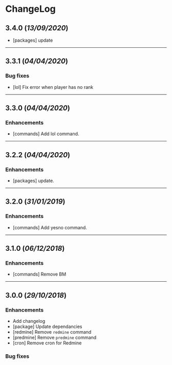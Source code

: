 # ChangeLog

## 3.4.0 (_13/09/2020_)

- [packages] update

---

## 3.3.1 (_04/04/2020_)

### Bug fixes

- [lol] Fix error when player has no rank

---

## 3.3.0 (_04/04/2020_)

### Enhancements

- [commands] Add lol command.

---

## 3.2.2 (_04/04/2020_)

### Enhancements

- [packages] update.

---

## 3.2.0 (_31/01/2019_)

### Enhancements

- [commands] Add yesno command.

---

## 3.1.0 (_06/12/2018_)

### Enhancements

- [commands] Remove BM

---

## 3.0.0 (_29/10/2018_)

### Enhancements

- Add changelog
- [package] Update dependancies
- [redmine] Remove `redmine` command
- [predmine] Remove `predmine` command
- [cron] Remove cron for Redmine

### Bug fixes
